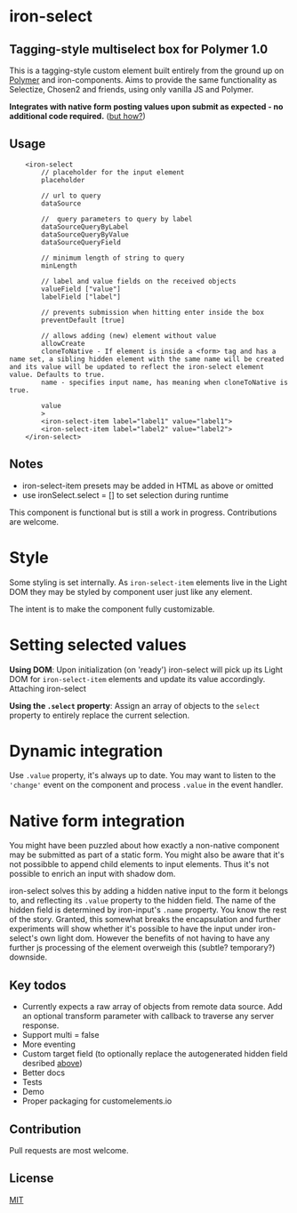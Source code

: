 # iron-select

## Tagging-style multiselect box for Polymer 1.0

This is a tagging-style custom element built entirely from the ground up on [Polymer](http://www.polymer-project.org) and iron-components.
Aims to provide the same functionality as Selectize, Chosen2 and friends, using only vanilla JS and Polymer.

**Integrates with native form posting values upon submit as expected - no additional code required.** ([but how?](#native-form-integration))

## Usage

		<iron-select
			// placeholder for the input element
			placeholder
			
			// url to query
			dataSource
			
			//  query parameters to query by label
			dataSourceQueryByLabel
			dataSourceQueryByValue
			dataSourceQueryField
			
			// minimum length of string to query
			minLength

			// label and value fields on the received objects
			valueField ["value"]
			labelField ["label"]
			
			// prevents submission when hitting enter inside the box
			preventDefault [true]
			
			// allows adding (new) element without value
			allowCreate
			cloneToNative - If element is inside a <form> tag and has a name set, a sibling hidden element with the same name will be created and its value will be updated to reflect the iron-select element value. Defaults to true.
			name - specifies input name, has meaning when cloneToNative is true.
			
			value
			>
			<iron-select-item label="label1" value="label1">
			<iron-select-item label="label2" value="label2">
		</iron-select>



## Notes
* iron-select-item presets may be added in HTML as above or omitted
* use ironSelect.select = [<array of value objects>] to set selection during runtime


This component is functional but is still a work in progress. Contributions are welcome.

# Style
Some styling is set internally.
As `iron-select-item` elements live in the Light DOM they may be styled by component user just like any element.

The intent is to make the component fully customizable.

# Setting selected values
**Using DOM**: Upon initialization (on 'ready') iron-select will pick up its Light DOM for `iron-select-item` elements and update its value accordingly. Attaching iron-select 

**Using the `.select` property**: Assign an array of objects to the `select` property to entirely replace the current selection.

# Dynamic integration
Use `.value` property, it's always up to date. You may want to listen to the `'change'` event on the component and process `.value` in the event handler.

<a name="native-form-integration"></a>
# Native form integration
You might have been puzzled about how exactly a non-native component may be submitted as part of a static form. You might also be aware that it's not possibble to append child elements to input elements. Thus it's not possible to enrich an input with shadow dom. 

iron-select solves this by adding a hidden native input to the  form it belongs to, and reflecting its `.value` property to the hidden field. The name of the hidden field is determined by iron-input's `.name` property. You know the rest of the story.
Granted, this somewhat breaks the encapsulation and further experiments will show whether it's possible to have the input under iron-select's own light dom. However the benefits of not having to have any further js processing of the element overweigh this (subtle? temporary?) downside.

## Key todos
* Currently expects a raw array of objects from remote data source. Add an optional transform parameter with callback to traverse any server response.
* Support multi = false
* More eventing
* Custom target field (to optionally  replace the autogenerated hidden field desribed [above](#native-form-integration))
* Better docs
* Tests
* Demo
* Proper packaging for customelements.io

## Contribution
Pull requests are most welcome.

## License
[MIT](http://opensource.org/licenses/MIT)

